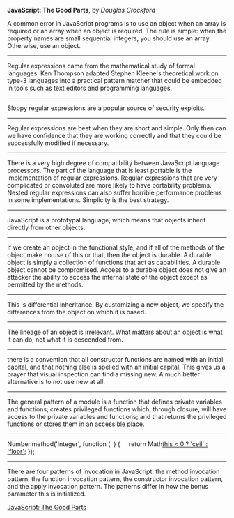 **JavaScript: The Good Parts**, by *Douglas Crockford*

A common error in JavaScript programs is to use an object when an array is required or an array when an object is required. The rule is simple: when the property names are small sequential integers, you should use an array. Otherwise, use an object.

---

Regular expressions came from the mathematical study of formal languages. Ken Thompson adapted Stephen Kleene's theoretical work on type-3 languages into a practical pattern matcher that could be embedded in tools such as text editors and programming languages.

---

Sloppy regular expressions are a popular source of security exploits.

---

Regular expressions are best when they are short and simple. Only then can we have confidence that they are working correctly and that they could be successfully modified if necessary.

---

There is a very high degree of compatibility between JavaScript language processors. The part of the language that is least portable is the implementation of regular expressions. Regular expressions that are very complicated or convoluted are more likely to have portability problems. Nested regular expressions can also suffer horrible performance problems in some implementations. Simplicity is the best strategy.

---

JavaScript is a prototypal language, which means that objects inherit directly from other objects.

---

If we create an object in the functional style, and if all of the methods of the object make no use of this or that, then the object is durable. A durable object is simply a collection of functions that act as capabilities. A durable object cannot be compromised. Access to a durable object does not give an attacker the ability to access the internal state of the object except as permitted by the methods.

---

This is differential inheritance. By customizing a new object, we specify the differences from the object on which it is based.

---

The lineage of an object is irrelevant. What matters about an object is what it can do, not what it is descended from.

---

there is a convention that all constructor functions are named with an initial capital, and that nothing else is spelled with an initial capital. This gives us a prayer that visual inspection can find a missing new. A much better alternative is to not use new at all.

---

The general pattern of a module is a function that defines private variables and functions; creates privileged functions which, through closure, will have access to the private variables and functions; and that returns the privileged functions or stores them in an accessible place.

---

Number.method('integer', function (  ) {     return Math[this < 0 ? 'ceil' : 'floor'](this); });

---

There are four patterns of invocation in JavaScript: the method invocation pattern, the function invocation pattern, the constructor invocation pattern, and the apply invocation pattern. The patterns differ in how the bonus parameter this is initialized.


[JavaScript: The Good Parts](https://readmill.com/books/javascript-the-good-parts)
